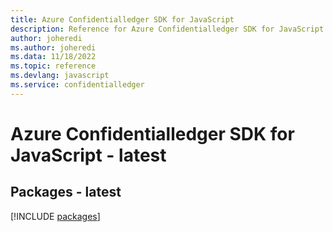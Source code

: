 ```yaml
---
title: Azure Confidentialledger SDK for JavaScript
description: Reference for Azure Confidentialledger SDK for JavaScript
author: joheredi
ms.author: joheredi
ms.data: 11/18/2022
ms.topic: reference
ms.devlang: javascript
ms.service: confidentialledger
---
```

# Azure Confidentialledger SDK for JavaScript - latest
## Packages - latest
[!INCLUDE [packages](confidentialledger-index.md)]